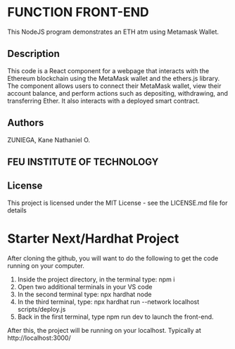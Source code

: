# FUNCTION FRONT-END

This NodeJS program demonstrates an ETH atm using Metamask Wallet.

## Description

This code is a React component for a webpage that interacts with the Ethereum blockchain using the MetaMask wallet and the ethers.js library. The component allows users to connect their MetaMask wallet, view their account balance, and perform actions such as depositing, withdrawing, and transferring Ether. It also interacts with a deployed smart contract. 

## Authors

ZUNIEGA, Kane Nathaniel O.
## FEU INSTITUTE OF TECHNOLOGY


## License
This project is licensed under the MIT License - see the LICENSE.md file for details


# Starter Next/Hardhat Project

After cloning the github, you will want to do the following to get the code running on your computer.

1. Inside the project directory, in the terminal type: npm i
2. Open two additional terminals in your VS code
3. In the second terminal type: npx hardhat node
4. In the third terminal, type: npx hardhat run --network localhost scripts/deploy.js
5. Back in the first terminal, type npm run dev to launch the front-end.

After this, the project will be running on your localhost. 
Typically at http://localhost:3000/

